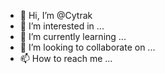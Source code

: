 - 👋 Hi, I’m @Cytrak
- 👀 I’m interested in ...
- 🌱 I’m currently learning ...
- 💞️ I’m looking to collaborate on ...
- 📫 How to reach me ...

<!---
Cytrak/Cytrak is a ✨ special ✨ repository because its `README.md` (this file) appears on your GitHub profile.
You can click the Preview link to take a look at your changes.
--->
